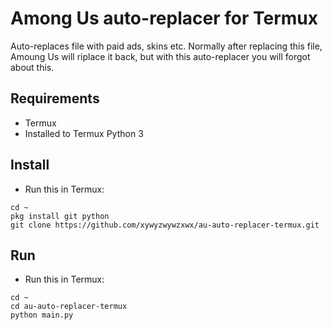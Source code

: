 # Among Us auto-replacer for Termux
Auto-replaces file with paid ads, skins etc.
Normally after replacing this file, Amoung Us will riplace it back, but with this auto-replacer you will forgot about this.
## Requirements
* Termux
* Installed to Termux Python 3
## Install
* Run this in Termux:
```
cd ~
pkg install git python
git clone https://github.com/xywyzwywzxwx/au-auto-replacer-termux.git

```
## Run
* Run this in Termux:
```
cd ~
cd au-auto-replacer-termux
python main.py

```
